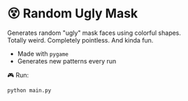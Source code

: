 # 😵 Random Ugly Mask

Generates random "ugly" mask faces using colorful shapes.  
Totally weird. Completely pointless. And kinda fun.

- Made with `pygame`
- Generates new patterns every run

🎮 Run:
```bash
python main.py
